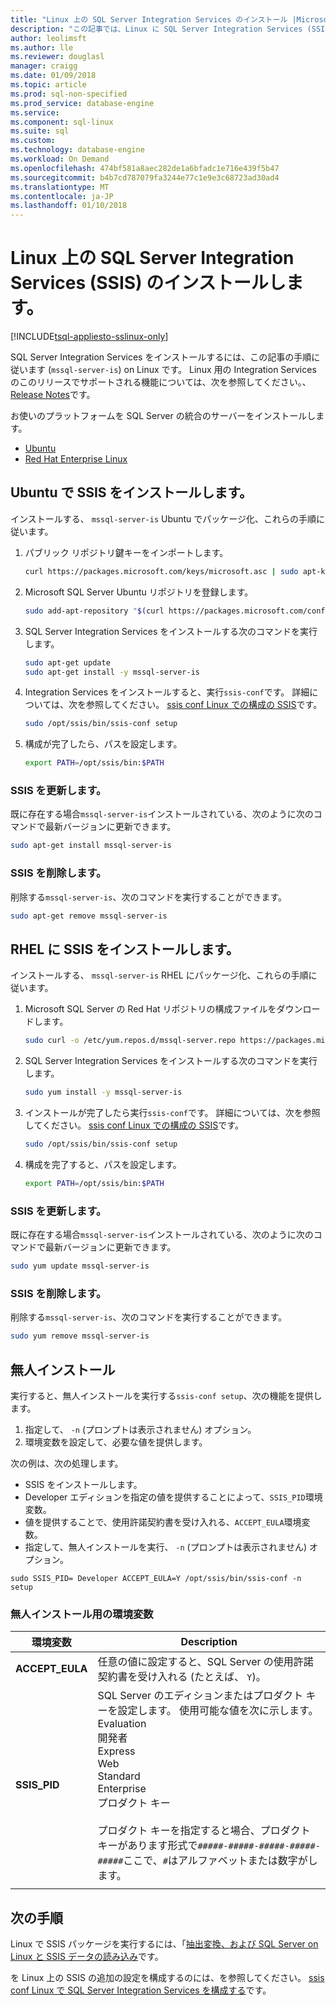 ```yaml
---
title: "Linux 上の SQL Server Integration Services のインストール |Microsoft ドキュメント"
description: "この記事では、Linux に SQL Server Integration Services (SSIS) をインストールする方法について説明します。"
author: leolimsft
ms.author: lle
ms.reviewer: douglasl
manager: craigg
ms.date: 01/09/2018
ms.topic: article
ms.prod: sql-non-specified
ms.prod_service: database-engine
ms.service: 
ms.component: sql-linux
ms.suite: sql
ms.custom: 
ms.technology: database-engine
ms.workload: On Demand
ms.openlocfilehash: 474bf581a8aec282de1a6bfadc1e716e439f5b47
ms.sourcegitcommit: b4b7cd787079fa3244e77c1e9e3c68723ad30ad4
ms.translationtype: MT
ms.contentlocale: ja-JP
ms.lasthandoff: 01/10/2018
---
```

# <a name="install-sql-server-integration-services-ssis-on-linux"></a>Linux 上の SQL Server Integration Services (SSIS) のインストールします。

[!INCLUDE[tsql-appliesto-sslinux-only](../includes/tsql-appliesto-sslinux-only.md)]

SQL Server Integration Services をインストールするには、この記事の手順に従います (`mssql-server-is`) on Linux です。 Linux 用の Integration Services のこのリリースでサポートされる機能については、次を参照してください。、 [Release Notes](sql-server-linux-release-notes.md)です。

お使いのプラットフォームを SQL Server の統合のサーバーをインストールします。

- [Ubuntu](#ubuntu)
- [Red Hat Enterprise Linux](#RHEL)

## <a name="ubuntu"></a>Ubuntu で SSIS をインストールします。
インストールする、 `mssql-server-is` Ubuntu でパッケージ化、これらの手順に従います。

1. パブリック リポジトリ鍵キーをインポートします。

   ```bash
   curl https://packages.microsoft.com/keys/microsoft.asc | sudo apt-key add -
   ```

2. Microsoft SQL Server Ubuntu リポジトリを登録します。

   ```bash
   sudo add-apt-repository "$(curl https://packages.microsoft.com/config/ubuntu/16.04/mssql-server-2017.list)"
   ```

3. SQL Server Integration Services をインストールする次のコマンドを実行します。

   ```bash
   sudo apt-get update
   sudo apt-get install -y mssql-server-is
   ```

4. Integration Services をインストールすると、実行`ssis-conf`です。 詳細については、次を参照してください。 [ssis conf Linux での構成の SSIS](sql-server-linux-configure-ssis.md)です。

   ```bash
   sudo /opt/ssis/bin/ssis-conf setup
   ```

5. 構成が完了したら、パスを設定します。

   ```bash
   export PATH=/opt/ssis/bin:$PATH
   ```

### <a name="update-ssis"></a>SSIS を更新します。
既に存在する場合`mssql-server-is`インストールされている、次のように次のコマンドで最新バージョンに更新できます。

```bash
sudo apt-get install mssql-server-is
```

### <a name="remove-ssis"></a>SSIS を削除します。
削除する`mssql-server-is`、次のコマンドを実行することができます。
```bash
sudo apt-get remove mssql-server-is
```

## <a name="RHEL"></a>RHEL に SSIS をインストールします。
インストールする、 `mssql-server-is` RHEL にパッケージ化、これらの手順に従います。

1. Microsoft SQL Server の Red Hat リポジトリの構成ファイルをダウンロードします。

   ```bash
   sudo curl -o /etc/yum.repos.d/mssql-server.repo https://packages.microsoft.com/config/rhel/7/mssql-server-2017.repo
   ```

1. SQL Server Integration Services をインストールする次のコマンドを実行します。

   ```bash
   sudo yum install -y mssql-server-is
   ```


1. インストールが完了したら実行`ssis-conf`です。 詳細については、次を参照してください。 [ssis conf Linux での構成の SSIS](sql-server-linux-configure-ssis.md)です。

   ```bash
   sudo /opt/ssis/bin/ssis-conf setup
   ```

1. 構成を完了すると、パスを設定します。

   ```bash
   export PATH=/opt/ssis/bin:$PATH
   ```

### <a name="update-ssis"></a>SSIS を更新します。
既に存在する場合`mssql-server-is`インストールされている、次のように次のコマンドで最新バージョンに更新できます。

```bash
sudo yum update mssql-server-is
```

### <a name="remove-ssis"></a>SSIS を削除します。
削除する`mssql-server-is`、次のコマンドを実行することができます。
```bash
sudo yum remove mssql-server-is
```

## <a name="unattended-installation"></a>無人インストール
実行すると、無人インストールを実行する`ssis-conf setup`、次の機能を提供します。
1.  指定して、 `-n` (プロンプトは表示されません) オプション。
2.  環境変数を設定して、必要な値を提供します。

次の例は、次の処理します。
-   SSIS をインストールします。
-   Developer エディションを指定の値を提供することによって、`SSIS_PID`環境変数。
-   値を提供することで、使用許諾契約書を受け入れる、`ACCEPT_EULA`環境変数。
-   指定して、無人インストールを実行、 `-n` (プロンプトは表示されません) オプション。

```
sudo SSIS_PID= Developer ACCEPT_EULA=Y /opt/ssis/bin/ssis-conf -n setup 
```

### <a name="environment-variables-for-unattended-installation"></a>無人インストール用の環境変数

| 環境変数 | Description |
|---|---|
| **ACCEPT_EULA** | 任意の値に設定すると、SQL Server の使用許諾契約書を受け入れる (たとえば、 `Y`)。|
| **SSIS_PID** | SQL Server のエディションまたはプロダクト キーを設定します。 使用可能な値を次に示します。<br/>Evaluation<br/>開発者<br/>Express <br/>Web <br/>Standard<br/>Enterprise <br/>プロダクト キー<br/><br/>プロダクト キーを指定すると場合、プロダクト キーがあります形式で`#####-#####-#####-#####-#####`ここで、`#`はアルファベットまたは数字がします。  |
| | |

## <a name="next-steps"></a>次の手順

Linux で SSIS パッケージを実行するには、「[抽出変換、および SQL Server on Linux と SSIS データの読み込み](sql-server-linux-migrate-ssis.md)です。

を Linux 上の SSIS の追加の設定を構成するのには、を参照してください。 [ssis conf Linux で SQL Server Integration Services を構成する](sql-server-linux-configure-ssis.md)です。
